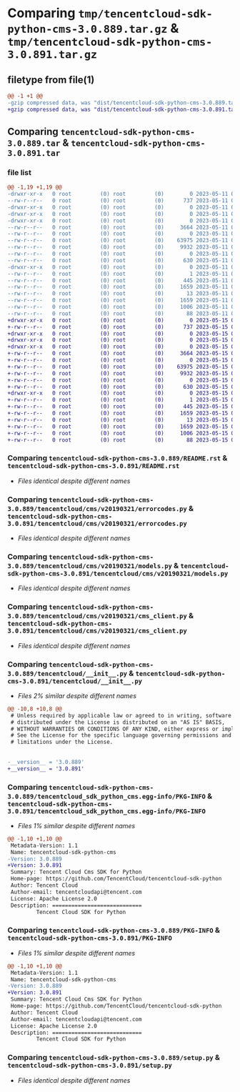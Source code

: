 # Comparing `tmp/tencentcloud-sdk-python-cms-3.0.889.tar.gz` & `tmp/tencentcloud-sdk-python-cms-3.0.891.tar.gz`

## filetype from file(1)

```diff
@@ -1 +1 @@
-gzip compressed data, was "dist/tencentcloud-sdk-python-cms-3.0.889.tar", last modified: Thu May 11 02:29:49 2023, max compression
+gzip compressed data, was "dist/tencentcloud-sdk-python-cms-3.0.891.tar", last modified: Mon May 15 02:50:17 2023, max compression
```

## Comparing `tencentcloud-sdk-python-cms-3.0.889.tar` & `tencentcloud-sdk-python-cms-3.0.891.tar`

### file list

```diff
@@ -1,19 +1,19 @@
-drwxr-xr-x   0 root         (0) root         (0)        0 2023-05-11 02:29:49.000000 tencentcloud-sdk-python-cms-3.0.889/
--rw-r--r--   0 root         (0) root         (0)      737 2023-05-11 02:29:49.000000 tencentcloud-sdk-python-cms-3.0.889/README.rst
-drwxr-xr-x   0 root         (0) root         (0)        0 2023-05-11 02:29:49.000000 tencentcloud-sdk-python-cms-3.0.889/tencentcloud/
-drwxr-xr-x   0 root         (0) root         (0)        0 2023-05-11 02:29:49.000000 tencentcloud-sdk-python-cms-3.0.889/tencentcloud/cms/
-drwxr-xr-x   0 root         (0) root         (0)        0 2023-05-11 02:29:49.000000 tencentcloud-sdk-python-cms-3.0.889/tencentcloud/cms/v20190321/
--rw-r--r--   0 root         (0) root         (0)     3664 2023-05-11 02:29:49.000000 tencentcloud-sdk-python-cms-3.0.889/tencentcloud/cms/v20190321/errorcodes.py
--rw-r--r--   0 root         (0) root         (0)        0 2023-05-11 02:29:49.000000 tencentcloud-sdk-python-cms-3.0.889/tencentcloud/cms/v20190321/__init__.py
--rw-r--r--   0 root         (0) root         (0)    63975 2023-05-11 02:29:49.000000 tencentcloud-sdk-python-cms-3.0.889/tencentcloud/cms/v20190321/models.py
--rw-r--r--   0 root         (0) root         (0)     9932 2023-05-11 02:29:49.000000 tencentcloud-sdk-python-cms-3.0.889/tencentcloud/cms/v20190321/cms_client.py
--rw-r--r--   0 root         (0) root         (0)        0 2023-05-11 02:29:49.000000 tencentcloud-sdk-python-cms-3.0.889/tencentcloud/cms/__init__.py
--rw-r--r--   0 root         (0) root         (0)      630 2023-05-11 02:29:49.000000 tencentcloud-sdk-python-cms-3.0.889/tencentcloud/__init__.py
-drwxr-xr-x   0 root         (0) root         (0)        0 2023-05-11 02:29:49.000000 tencentcloud-sdk-python-cms-3.0.889/tencentcloud_sdk_python_cms.egg-info/
--rw-r--r--   0 root         (0) root         (0)        1 2023-05-11 02:29:49.000000 tencentcloud-sdk-python-cms-3.0.889/tencentcloud_sdk_python_cms.egg-info/dependency_links.txt
--rw-r--r--   0 root         (0) root         (0)      445 2023-05-11 02:29:49.000000 tencentcloud-sdk-python-cms-3.0.889/tencentcloud_sdk_python_cms.egg-info/SOURCES.txt
--rw-r--r--   0 root         (0) root         (0)     1659 2023-05-11 02:29:49.000000 tencentcloud-sdk-python-cms-3.0.889/tencentcloud_sdk_python_cms.egg-info/PKG-INFO
--rw-r--r--   0 root         (0) root         (0)       13 2023-05-11 02:29:49.000000 tencentcloud-sdk-python-cms-3.0.889/tencentcloud_sdk_python_cms.egg-info/top_level.txt
--rw-r--r--   0 root         (0) root         (0)     1659 2023-05-11 02:29:49.000000 tencentcloud-sdk-python-cms-3.0.889/PKG-INFO
--rw-r--r--   0 root         (0) root         (0)     1006 2023-05-11 02:29:49.000000 tencentcloud-sdk-python-cms-3.0.889/setup.py
--rw-r--r--   0 root         (0) root         (0)       88 2023-05-11 02:29:49.000000 tencentcloud-sdk-python-cms-3.0.889/setup.cfg
+drwxr-xr-x   0 root         (0) root         (0)        0 2023-05-15 02:50:17.000000 tencentcloud-sdk-python-cms-3.0.891/
+-rw-r--r--   0 root         (0) root         (0)      737 2023-05-15 02:50:17.000000 tencentcloud-sdk-python-cms-3.0.891/README.rst
+drwxr-xr-x   0 root         (0) root         (0)        0 2023-05-15 02:50:17.000000 tencentcloud-sdk-python-cms-3.0.891/tencentcloud/
+drwxr-xr-x   0 root         (0) root         (0)        0 2023-05-15 02:50:17.000000 tencentcloud-sdk-python-cms-3.0.891/tencentcloud/cms/
+drwxr-xr-x   0 root         (0) root         (0)        0 2023-05-15 02:50:17.000000 tencentcloud-sdk-python-cms-3.0.891/tencentcloud/cms/v20190321/
+-rw-r--r--   0 root         (0) root         (0)     3664 2023-05-15 02:50:17.000000 tencentcloud-sdk-python-cms-3.0.891/tencentcloud/cms/v20190321/errorcodes.py
+-rw-r--r--   0 root         (0) root         (0)        0 2023-05-15 02:50:17.000000 tencentcloud-sdk-python-cms-3.0.891/tencentcloud/cms/v20190321/__init__.py
+-rw-r--r--   0 root         (0) root         (0)    63975 2023-05-15 02:50:17.000000 tencentcloud-sdk-python-cms-3.0.891/tencentcloud/cms/v20190321/models.py
+-rw-r--r--   0 root         (0) root         (0)     9932 2023-05-15 02:50:17.000000 tencentcloud-sdk-python-cms-3.0.891/tencentcloud/cms/v20190321/cms_client.py
+-rw-r--r--   0 root         (0) root         (0)        0 2023-05-15 02:50:17.000000 tencentcloud-sdk-python-cms-3.0.891/tencentcloud/cms/__init__.py
+-rw-r--r--   0 root         (0) root         (0)      630 2023-05-15 02:50:17.000000 tencentcloud-sdk-python-cms-3.0.891/tencentcloud/__init__.py
+drwxr-xr-x   0 root         (0) root         (0)        0 2023-05-15 02:50:17.000000 tencentcloud-sdk-python-cms-3.0.891/tencentcloud_sdk_python_cms.egg-info/
+-rw-r--r--   0 root         (0) root         (0)        1 2023-05-15 02:50:17.000000 tencentcloud-sdk-python-cms-3.0.891/tencentcloud_sdk_python_cms.egg-info/dependency_links.txt
+-rw-r--r--   0 root         (0) root         (0)      445 2023-05-15 02:50:17.000000 tencentcloud-sdk-python-cms-3.0.891/tencentcloud_sdk_python_cms.egg-info/SOURCES.txt
+-rw-r--r--   0 root         (0) root         (0)     1659 2023-05-15 02:50:17.000000 tencentcloud-sdk-python-cms-3.0.891/tencentcloud_sdk_python_cms.egg-info/PKG-INFO
+-rw-r--r--   0 root         (0) root         (0)       13 2023-05-15 02:50:17.000000 tencentcloud-sdk-python-cms-3.0.891/tencentcloud_sdk_python_cms.egg-info/top_level.txt
+-rw-r--r--   0 root         (0) root         (0)     1659 2023-05-15 02:50:17.000000 tencentcloud-sdk-python-cms-3.0.891/PKG-INFO
+-rw-r--r--   0 root         (0) root         (0)     1006 2023-05-15 02:50:17.000000 tencentcloud-sdk-python-cms-3.0.891/setup.py
+-rw-r--r--   0 root         (0) root         (0)       88 2023-05-15 02:50:17.000000 tencentcloud-sdk-python-cms-3.0.891/setup.cfg
```

### Comparing `tencentcloud-sdk-python-cms-3.0.889/README.rst` & `tencentcloud-sdk-python-cms-3.0.891/README.rst`

 * *Files identical despite different names*

### Comparing `tencentcloud-sdk-python-cms-3.0.889/tencentcloud/cms/v20190321/errorcodes.py` & `tencentcloud-sdk-python-cms-3.0.891/tencentcloud/cms/v20190321/errorcodes.py`

 * *Files identical despite different names*

### Comparing `tencentcloud-sdk-python-cms-3.0.889/tencentcloud/cms/v20190321/models.py` & `tencentcloud-sdk-python-cms-3.0.891/tencentcloud/cms/v20190321/models.py`

 * *Files identical despite different names*

### Comparing `tencentcloud-sdk-python-cms-3.0.889/tencentcloud/cms/v20190321/cms_client.py` & `tencentcloud-sdk-python-cms-3.0.891/tencentcloud/cms/v20190321/cms_client.py`

 * *Files identical despite different names*

### Comparing `tencentcloud-sdk-python-cms-3.0.889/tencentcloud/__init__.py` & `tencentcloud-sdk-python-cms-3.0.891/tencentcloud/__init__.py`

 * *Files 2% similar despite different names*

```diff
@@ -10,8 +10,8 @@
 # Unless required by applicable law or agreed to in writing, software
 # distributed under the License is distributed on an "AS IS" BASIS,
 # WITHOUT WARRANTIES OR CONDITIONS OF ANY KIND, either express or implied.
 # See the License for the specific language governing permissions and
 # limitations under the License.
 
 
-__version__ = '3.0.889'
+__version__ = '3.0.891'
```

### Comparing `tencentcloud-sdk-python-cms-3.0.889/tencentcloud_sdk_python_cms.egg-info/PKG-INFO` & `tencentcloud-sdk-python-cms-3.0.891/tencentcloud_sdk_python_cms.egg-info/PKG-INFO`

 * *Files 1% similar despite different names*

```diff
@@ -1,10 +1,10 @@
 Metadata-Version: 1.1
 Name: tencentcloud-sdk-python-cms
-Version: 3.0.889
+Version: 3.0.891
 Summary: Tencent Cloud Cms SDK for Python
 Home-page: https://github.com/TencentCloud/tencentcloud-sdk-python
 Author: Tencent Cloud
 Author-email: tencentcloudapi@tencent.com
 License: Apache License 2.0
 Description: ============================
         Tencent Cloud SDK for Python
```

### Comparing `tencentcloud-sdk-python-cms-3.0.889/PKG-INFO` & `tencentcloud-sdk-python-cms-3.0.891/PKG-INFO`

 * *Files 1% similar despite different names*

```diff
@@ -1,10 +1,10 @@
 Metadata-Version: 1.1
 Name: tencentcloud-sdk-python-cms
-Version: 3.0.889
+Version: 3.0.891
 Summary: Tencent Cloud Cms SDK for Python
 Home-page: https://github.com/TencentCloud/tencentcloud-sdk-python
 Author: Tencent Cloud
 Author-email: tencentcloudapi@tencent.com
 License: Apache License 2.0
 Description: ============================
         Tencent Cloud SDK for Python
```

### Comparing `tencentcloud-sdk-python-cms-3.0.889/setup.py` & `tencentcloud-sdk-python-cms-3.0.891/setup.py`

 * *Files identical despite different names*


